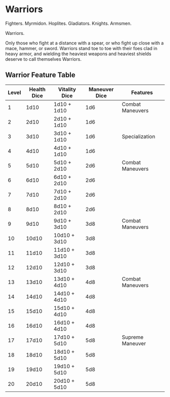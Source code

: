 # Warriors

Fighters. Myrmidon. Hoplites. Gladiators. Knights. Armsmen.

Warriors.

Only those who fight at a distance with a spear, or who fight up close with a mace, hammer, or sword. Warriors stand toe to toe with their foes clad in heavy armor, and wielding the heaviest weapons and heaviest shields deserve to call themselves Warriors.

## Warrior Feature Table

| Level | Health Dice | Vitality Dice | Maneuver Dice | Features |
|----|----|----|----|----|
|1|1d10|1d10 + 1d10|1d6|Combat Maneuvers|
|2|2d10|2d10 + 1d10|1d6||
|3|3d10|3d10 + 1d10|1d6|Specialization|
|4|4d10|4d10 + 1d10|1d6||
|5|5d10|5d10 + 2d10|2d6|Combat Maneuvers|
|6|6d10|6d10 + 2d10|2d6||
|7|7d10|7d10 + 2d10|2d6||
|8|8d10|8d10 + 2d10|2d6||
|9|9d10|9d10 + 3d10|3d8|Combat Maneuvers|
|10|10d10|10d10 + 3d10|3d8||
|11|11d10|11d10 + 3d10|3d8||
|12|12d10|12d10 + 3d10|3d8||
|13|13d10|13d10 + 4d10|4d8|Combat Maneuvers|
|14|14d10|14d10 + 4d10|4d8||
|15|15d10|15d10 + 4d10|4d8||
|16|16d10|16d10 + 4d10|4d8||
|17|17d10|17d10 + 5d10|5d8|Supreme Maneuver|
|18|18d10|18d10 + 5d10|5d8||
|19|19d10|19d10 + 5d10|5d8||
|20|20d10|20d10 + 5d10|5d8||